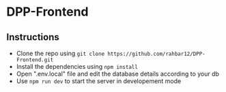 # DPP-Frontend

## Instructions
- Clone the repo using `git clone https://github.com/rahbar12/DPP-Frontend.git`
- Install the dependencies using `npm install`
- Open ".env.local" file and edit the database details according to your db
- Use `npm run dev` to start the server in developement mode